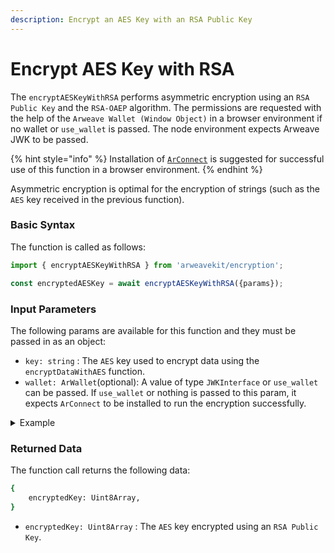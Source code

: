 ```yaml
---
description: Encrypt an AES Key with an RSA Public Key
---
```


# Encrypt AES Key with RSA

The `encryptAESKeyWithRSA` performs asymmetric encryption using an `RSA Public Key` and the `RSA-OAEP` algorithm. The permissions are requested with the help of the `Arweave Wallet (Window Object)` in a browser environment if no wallet or `use_wallet` is passed. The node environment expects Arweave JWK to be passed.

{% hint style="info" %}
Installation of [`ArConnect`](https://www.arconnect.io/) is suggested for successful use of this function in a browser environment.
{% endhint %}

Asymmetric encryption is optimal for the encryption of strings (such as the `AES` key received in the previous function).

### Basic Syntax

The function is called as follows:

```javascript
import { encryptAESKeyWithRSA } from 'arweavekit/encryption';

const encryptedAESKey = await encryptAESKeyWithRSA({params});
```

### Input Parameters

The following params are available for this function and they must be passed in as an object:

* `key: string` : The `AES` key used to encrypt data using the `encryptDataWithAES` function.
* `wallet: ArWallet`(optional): A value of type `JWKInterface` or `use_wallet` can be passed. If `use_wallet` or nothing is passed to this param, it expects `ArConnect` to be installed to run the encryption successfully.

<details>

<summary>Example</summary>

<pre class="language-javascript"><code class="lang-javascript"><strong>// In a browser environment, use_wallet or nothing can be passed.
</strong><strong>const wallet = "use_wallet"
</strong>// In a node environment, Arweave wallet JWK can be used.
const wallet = JSON.parse(fs.readFileSync('wallet.json').toString());

const encryptedAESKey = await encryptAESKeyWithRSA({
    key: string,
    wallet
});
</code></pre>

This encrypts the provided `AES Key` using the `RSA-OAEP` algorithm.

</details>

### Returned Data

The function call returns the following data:

```bash
{
    encryptedKey: Uint8Array,
}
```

* `encryptedKey: Uint8Array` : The `AES` key encrypted using an `RSA Public Key`.
